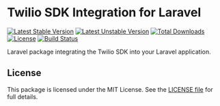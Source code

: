# Twilio SDK Integration for Laravel
 
[![Latest Stable Version](https://poser.pugx.org/babdev/laravel-twilio/v/stable)](https://packagist.org/packages/babdev/laravel-twilio) [![Latest Unstable Version](https://poser.pugx.org/babdev/laravel-twilio/v/unstable)](https://packagist.org/packages/babdev/laravel-twilio) [![Total Downloads](https://poser.pugx.org/babdev/laravel-twilio/downloads)](https://packagist.org/packages/babdev/laravel-twilio) [![License](https://poser.pugx.org/babdev/laravel-twilio/license)](https://packagist.org/packages/babdev/laravel-twilio) [![Build Status](https://travis-ci.com/BabDev/laravel-twilio.svg?branch=master)](https://travis-ci.com/BabDev/laravel-twilio)

Laravel package integrating the Twilio SDK into your Laravel application.

## License

This package is licensed under the MIT License. See the [LICENSE file](/LICENSE) for full details.
